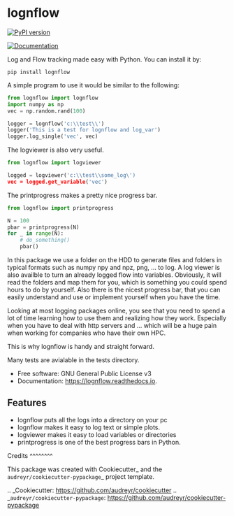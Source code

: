 lognflow
========

[![PyPI version](https://badge.fury.io/py/lognflow.svg)](https://badge.fury.io/py/lognflow)

[![Documentation](https://readthedocs.org/projects/lognflow/badge/?version=latest)](https://lognflow.readthedocs.io/en/latest/?version=latest)

Log and Flow tracking made easy with Python. You can install it by:

```console
pip install lognflow
```

A simple program to use it would be similar to the following:

```python 
from lognflow import lognflow
import numpy as np
vec = np.random.rand(100)

logger = lognflow('c:\\test\\')
logger('This is a test for lognflow and log_var')
logger.log_single('vec', vec)
```

The logviewer is also very useful.

```python 
from lognflow import logviewer

logged = logviewer('c:\\test\\some_log\')
vec = logged.get_variable('vec')
```

The printprogress makes a pretty nice progress bar.

```python 
from lognflow import printprogress

N = 100
pbar = printprogress(N)
for _ in range(N):
	# do_something()
	pbar()
```

In this package we use a folder on the HDD to generate files and folders in typical
formats such as numpy npy and npz, png, ... to log. A log viewer is also availble
to turn an already logged flow into variables. Obviously, it will read the folders 
and map them for you, which is something you could spend hours to do by yourself.
Also there is the nicest progress bar, that you can easily understand
and use or implement yourself when you have the time.

Looking at most logging packages online, you see that you need to spend a lot of time
learning how to use them and realizing how they work. Especially when you have to deal
with http servers and ... which will be a huge pain when working for companies
who have their own HPC. 

This is why lognflow is handy and straight forward.

Many tests are avialable in the tests directory.

* Free software: GNU General Public License v3
* Documentation: https://lognflow.readthedocs.io.

Features
--------

* lognflow puts all the logs into a directory on your pc
* lognflow makes it easy to log text or simple plots.
* logviewer makes it easy to load variables or directories
* printprogress is one of the best progress bars in Python.

Credits
^^^^^^^^

This package was created with Cookiecutter_ and the `audreyr/cookiecutter-pypackage`_ project template.

.. _Cookiecutter: https://github.com/audreyr/cookiecutter
.. _`audreyr/cookiecutter-pypackage`: https://github.com/audreyr/cookiecutter-pypackage
